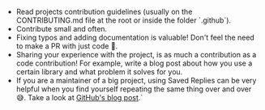 - Read projects contribution guidelines (usually on the CONTRIBUTING.md file at the root or inside the folder \`.github\`).
- Contribute small and often.
- Fixing typos and adding documentation is valuable! Don't feel the need to make a PR with just code 🙂.
- Sharing your experience with the project, is as much a contribution as a code contribution! For example, write a blog post about how you use a certain library and what problem it solves for you.
- If you are a maintainer of a big project, using Saved Replies can be very helpful when you find yourself repeating the same thing over and over 😅. Take a look at [GitHub's blog post](https://github.blog/2016-03-29-saved-replies/).`
